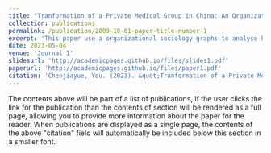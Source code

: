 ```yaml
---
title: "Tranformation of a Private Medical Group in China: An Organizational Sociology Investigation "
collection: publications
permalink: /publication/2009-10-01-paper-title-number-1
excerpt: 'This paper use a organizational sociology graphs to analyse how the political and economic transformation and the cultural-mind factors influence the origin and transformation of Putian Group,which is the most influencial private medical clans in China.'
date: 2023-05-04
venue: 'Journal 1'
slidesurl: 'http://academicpages.github.io/files/slides1.pdf'
paperurl: 'http://academicpages.github.io/files/paper1.pdf'
citation: 'Chenjiayue, You. (2023). &quot;Tranformation of a Private Medical Group in China: An Organizational Sociology Investigation.&quot; <i>Journal 1</i>. 1(1).'
---
```


The contents above will be part of a list of publications, if the user clicks the link for the publication than the contents of section will be rendered as a full page, allowing you to provide more information about the paper for the reader. When publications are displayed as a single page, the contents of the above "citation" field will automatically be included below this section in a smaller font.

